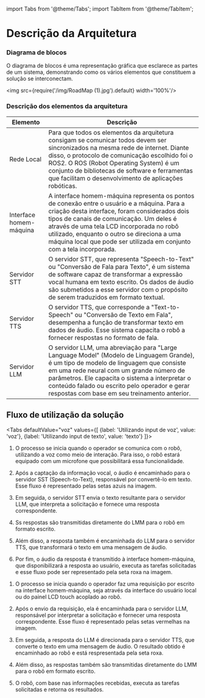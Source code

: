 import Tabs from '@theme/Tabs';
import TabItem from '@theme/TabItem';

# Descrição da Arquitetura

### Diagrama de blocos

O diagrama de blocos é uma representação gráfica que esclarece as partes de um sistema, demonstrando como os vários elementos que constituem a solução se interconectam.

<img src={require('/img/RoadMap (1).jpg').default} width='100%'/>

### Descrição dos elementos da arquitetura

| Elemento | Descrição |
|---|---|
| Rede Local | Para que todos os elementos da arquitetura consigam se comunicar todos devem ser sincronizados na mesma rede de internet. Diante disso, o protocolo de comunicação escolhido foi o ROS2. O ROS (Robot Operating System) é um conjunto de bibliotecas de software e ferramentas que facilitam o desenvolvimento de aplicações robóticas.  |
| Interface homem-máquina | A interface homem-máquina representa os pontos de conexão entre o usuário e a máquina. Para a criação desta interface, foram considerados dois tipos de canais de comunicação. Um deles é através de uma tela LCD incorporada no robô utilizado, enquanto o outro se direciona a uma máquina local que pode ser utilizada em conjunto com a tela incorporada. |
| Servidor STT |O servidor STT, que representa "Speech-to-Text" ou "Conversão de Fala para Texto", é um sistema de software capaz de transformar a expressão vocal humana em texto escrito. Os dados de áudio são submetidos a esse servidor com o propósito de serem traduzidos em formato textual. |
| Servidor TTS | O servidor TTS, que corresponde a "Text-to-Speech" ou "Conversão de Texto em Fala", desempenha a função de transformar texto em dados de áudio. Esse sistema capacita o robô a fornecer respostas no formato de fala. |
| Servidor LLM | O servidor LLM, uma abreviação para "Large Language Model" (Modelo de Linguagem Grande), é um tipo de modelo de linguagem que consiste em uma rede neural com um grande número de parâmetros. Ele capacita o sistema a interpretar o conteúdo falado ou escrito pelo operador e gerar respostas com base em seu treinamento anterior. |


## Fluxo de utilização da solução



<Tabs defaultValue="voz" values={[
        {label: 'Utilizando input de voz', value: 'voz'},
        {label: 'Utilizando input de texto', value: 'texto'}
  ]}>

<TabItem value="voz">

1. O processo se inicia quando o operador se comunica com o robô, utilizando a voz como meio de interação. Para isso, o robô estará equipado com um microfone que possibilitará essa funcionalidade.

2. Após a captação da informação vocal, o áudio é encaminhado para o servidor SST (Speech-to-Text), responsável por convertê-lo em texto. Esse fluxo é representado pelas setas azuis na imagem.

3. Em seguida, o servidor STT envia o texto resultante para o servidor LLM, que interpreta a solicitação e fornece uma resposta correspondente.

4. Ss respostas são transmitidas diretamente do LMM para o robô em formato escrito.

5. Além disso, a resposta também é encaminhada do LLM para o servidor TTS, que transformará o texto em uma mensagem de áudio.

5. Por fim, o áudio da resposta é transmitido à interface homem-máquina, que disponibilizará a resposta ao usuário, executa as tarefas solicitadas e esse fluxo pode ser representado pela seta roxa na imagem. 


</TabItem>

<TabItem value="texto">

1. O processo se inicia quando o operador faz uma requisição por escrito na interface homem-máquina, seja através da interface do usuário local ou do painel LCD touch acoplado ao robô.

2. Após o envio da requisição, ela é encaminhada para o servidor LLM, responsável por interpretar a solicitação e fornecer uma resposta correspondente. Esse fluxo é representado pelas setas vermelhas na imagem.

3. Em seguida, a resposta do LLM é direcionada para o servidor TTS, que converte o texto em uma mensagem de áudio. O resultado obtido é encaminhado ao robô e está respresentada pela seta roxa. 

4. Além disso, as respostas também são transmitidas diretamente do LMM para o robô em formato escrito.

5. O robô, com base nas informações recebidas, executa as tarefas solicitadas e retorna os resultados.


</TabItem>
</Tabs>


